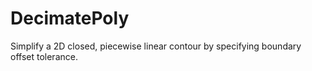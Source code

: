 # DecimatePoly
Simplify a 2D closed, piecewise linear contour by specifying boundary offset tolerance.
